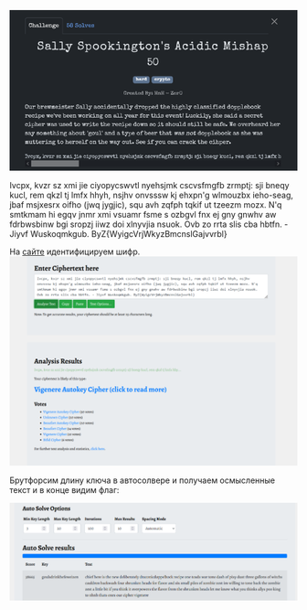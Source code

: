 ![img.png](img.png)

Ivcpx, kvzr sz xmi jie ciyopycswvtl nyehsjmk cscvsfmgfb zrmptj: sji bneqy kucl, rem qkzl tj lmfx hhyh, nsjhv onvsssw kj ehxpn'g wlmouzbx ieho-seag, jbaf msjxesrx oifho (jwq jygjic), squ avh zqfph tqkif ut tzeezm mozx. N'q smtkmam hi egqv jnmr xmi vsuamr fsme s ozbgvl fnx ej gny gnwhv aw fdrbwsbinw bgi sropzj iiwz doi xlnyvjia nsuok. Ovb zo rrta slis cba hbtfn. - Jiyvf Wuskoqmkgub. ByZ{WyigcVrjWkyzBmcnslGajvvrbl}

На [сайте](https://www.boxentriq.com/code-breaking/cipher-identifier) идентифицируем шифр.
![img_1.png](img_1.png)

Брутфорсим длину ключа в автосолвере и получаем осмысленные текст и в конце видим флаг:

![img_2.png](img_2.png)